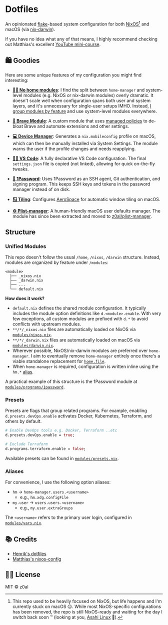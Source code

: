 # Dotfiles

An opinionated [flake](https://nix.dev/concepts/flakes)-based system configuration for both [NixOS](https://nixos.org)[^1] and macOS (via [nix-darwin](https://github.com/nix-darwin/nix-darwin)).

If you have no idea what any of that means, I highly recommend checking out Matthias's excellent [YouTube mini-course](https://youtu.be/AGVXJ-TIv3Y).

## 🛍️ Goodies

Here are some unique features of my configuration you might find interesting:

- [**🙅‍♂️ No home modules**](https://nix-community.github.io/home-manager/index.xhtml#ch-writing-modules): I find the split between `home-manager` and system-level modules (e.g. NixOS or nix-darwin modules) overly dramatic. It doesn't scale well when configuration spans both user and system layers, and it's unnecessary for single-user setups IMHO. Instead, [I group modules by feature](#unified-modules) and use system-level modules everywhere.

- [**🦁 Brave Module**](./modules/programs/brave): A custom module that uses [managed policies](https://support.brave.com/hc/en-us/articles/360039248271-Group-Policy) to de-bloat Brave and automate extensions and other settings.

- [**💻 Device Manager**](./modules/device-manager/_darwin.nix): Generates a `nix.mobileconfig` profile on macOS, which can then be manually installed via System Settings. The module warns the user if the profile changes and needs reapplying.

- [**👨‍💻 VS Code**](./modules/programs/vscode): A fully declarative VS Code configuration. The final `settings.json` file is copied (not linked), allowing for quick on-the-fly tweaks.

- [**🔐 1Password**](./modules/programs/1password): Uses 1Password as an SSH agent, Git authentication, and signing program. This keeps SSH keys and tokens in the password manager instead of on disk.

- [**🪟 Tiling**](./modules/config/tiling/_darwin.nix): Configures [AeroSpace](https://nikitabobko.github.io/AeroSpace/guide) for automatic window tiling on macOS.

- [**⚙️ Plist-manager**](https://github.com/z0al/plist-manager): A human-friendly macOS user defaults manager. The module has since been extracted and moved to [z0al/plist-manager](https://github.com/z0al/plist-manager).

## Structure

### Unified Modules

This repo doesn't follow the usual `/home`, `/nixos`, `/darwin` structure. Instead, modules are organized by feature under `/modules`:

```
<module>
  ├── _nixos.nix
  ├── _darwin.nix
  ├── ...
  └── default.nix
```

**How does it work?**

- `default.nix` defines the shared module configuration. It typically includes the module option definitions like `d.<module>.enable`. With very few exceptions, all custom modules are prefixed with `d.*` to avoid conflicts with upstream modules.
- `**/*/_nixos.nix` files are automatically loaded on NixOS via [`modules/nixos.nix`](./modules/nixos.nix).
- `**/*/_darwin.nix` files are automatically loaded on macOS via [`modules/darwin.nix`](./modules/darwin.nix).
- Wherever possible, NixOS/nix-darwin modules are preferred over `home-manager`. I aim to eventually remove `home-manager` entirely once there's a viable standalone replacement for [`home.file`](https://nix-community.github.io/home-manager/options.xhtml#opt-home.file).
- When `home-manager` is required, configuration is written inline using the `hm.*` [alias](#aliases).

A practical example of this structure is the 1Password module at [`modules/programs/1password`](./modules/programs/1password).

### Presets

Presets are flags that group related programs. For example, enabling `d.presets.devOps.enable` activates Docker, Kubernetes, Terraform, and others by default.

```nix
# Enable DevOps tools e.g. Docker, Terraform ..etc
d.presets.devOps.enable = true;

# Exclude Terraform
d.programs.terraform.enable = false;
```

Available presets can be found in [`modules/presets.nix`](./modules/presets.nix).

### Aliases

For convenience, I use the following option aliases:

- `hm` → `home-manager.users.<username>`
  - e.g., `hm.xdg.configFile`
- `my.user` → `users.users.<username>`
  - e.g., `my.user.extraGroups`

The `<username>` refers to the primary user login, configured in [`modules/vars.nix`](./modules/vars.nix).

## 📚 Credits

- [Henrik's dotfiles](https://github.com/hlissner/dotfiles)
- [Matthias's nixos-config](https://github.com/MatthiasBenaets/nix-config)

## 🧑‍⚖️ License

MIT © z0al

[^1]:
    This repo used to be heavily focused on NixOS, but life happens and I'm currently stuck on macOS 😔.
    While most NixOS-specific configurations has been removed, the repo is still NixOS-ready and waiting for the day I switch back soon ™️ (looking at you, [Asahi Linux](https://asahilinux.org/) 👀).
